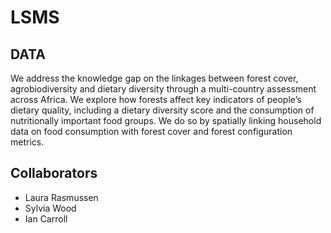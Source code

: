 # LSMS

## DATA

We address the knowledge gap on the linkages between forest cover, agrobiodiversity and dietary diversity through a multi-country assessment across Africa. We explore how forests affect key indicators of people’s dietary quality, including a dietary diversity score and the consumption of nutritionally important food groups. We do so by spatially linking household data on food consumption with forest cover and forest configuration metrics.

## Collaborators

 - Laura Rasmussen
 - Sylvia Wood
 - Ian Carroll
 